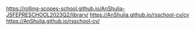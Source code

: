 
https://rolling-scopes-school.github.io/AnShulia-JSFEPRESCHOOL2023Q2/library/
https://AnShulia.github.io/rsschool-cv/cv  
https://AnShulia.github.io/rsschool-cv/


